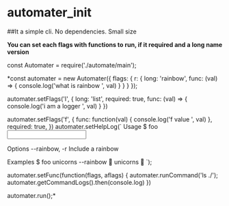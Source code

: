 # automater_init
##It a simple cli. No dependencies. Small size

__You can set each flags with functions to run, if it required and a long name version__

const Automater = require('./automate/main');

*const automater = new Automater({
    flags: {
        r: {
            long: 'rainbow',
            func: (val) => {
                console.log('what is rainbow ', val)
            }
        }
    }
});

automater.setFlags('l', {
    long: 'list',
    required: true, 
    func: (val) => {
        console.log('i am a logger ', val)
    }
})

automater.setFlags('f', {
    func: function(val) {
        console.log('f value ', val)
    },
    required: true,
})
automater.setHelpLog(`
Usage
  $ foo <input>

Options
  --rainbow, -r  Include a rainbow

Examples
  $ foo unicorns --rainbow
  🌈 unicorns 🌈
`);

automater.setFunc(function(flags, aflags) {
    automater.runCommand('ls ./');
    automater.getCommandLogs().then(console.log)
})

automater.run();*


